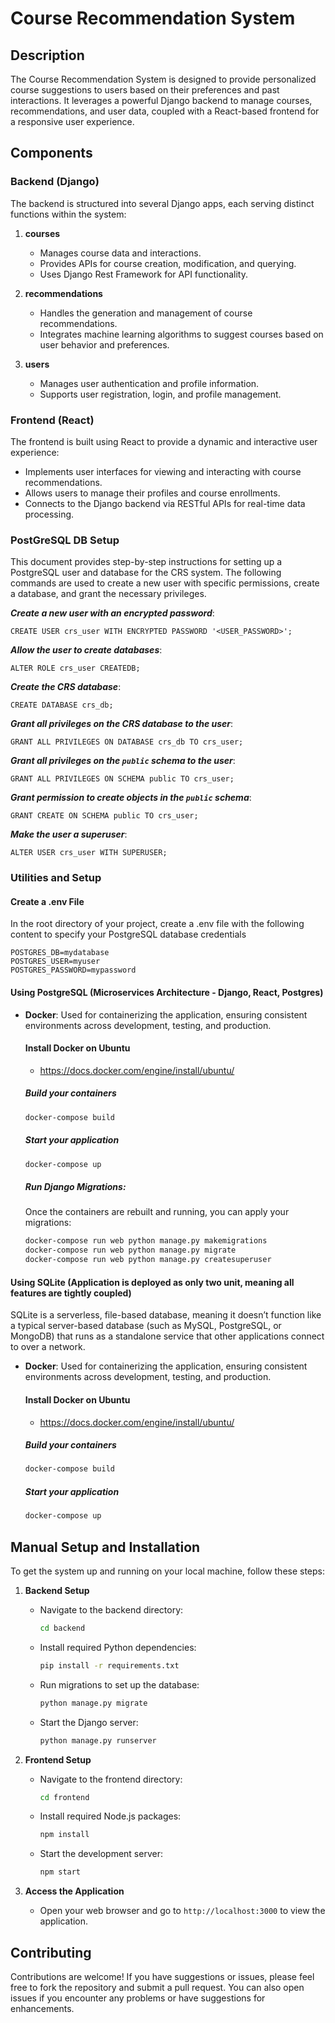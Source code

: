 # Course Recommendation System

## Description

The Course Recommendation System is designed to provide personalized course suggestions to users based on their preferences and past interactions. It leverages a powerful Django backend to manage courses, recommendations, and user data, coupled with a React-based frontend for a responsive user experience.

## Components

### Backend (Django)

The backend is structured into several Django apps, each serving distinct functions within the system:

1. **courses**

    - Manages course data and interactions.
    - Provides APIs for course creation, modification, and querying.
    - Uses Django Rest Framework for API functionality.

2. **recommendations**

    - Handles the generation and management of course recommendations.
    - Integrates machine learning algorithms to suggest courses based on user behavior and preferences.

3. **users**
    - Manages user authentication and profile information.
    - Supports user registration, login, and profile management.

### Frontend (React)

The frontend is built using React to provide a dynamic and interactive user experience:

-   Implements user interfaces for viewing and interacting with course recommendations.
-   Allows users to manage their profiles and course enrollments.
-   Connects to the Django backend via RESTful APIs for real-time data processing.

### PostGreSQL DB Setup

This document provides step-by-step instructions for setting up a PostgreSQL user and database for the CRS system. The following commands are used to create a new user with specific permissions, create a database, and grant the necessary privileges.

**_Create a new user with an encrypted password_**:

    CREATE USER crs_user WITH ENCRYPTED PASSWORD '<USER_PASSWORD>';

**_Allow the user to create databases_**:

    ALTER ROLE crs_user CREATEDB;

**_Create the CRS database_**:

    CREATE DATABASE crs_db;

**_Grant all privileges on the CRS database to the user_**:

    GRANT ALL PRIVILEGES ON DATABASE crs_db TO crs_user;

**_Grant all privileges on the `public` schema to the user_**:

    GRANT ALL PRIVILEGES ON SCHEMA public TO crs_user;

**_Grant permission to create objects in the `public` schema_**:

    GRANT CREATE ON SCHEMA public TO crs_user;

**_Make the user a superuser_**:

    ALTER USER crs_user WITH SUPERUSER;

### Utilities and Setup

#### Create a .env File

In the root directory of your project, create a .env file with the following content to specify your PostgreSQL database credentials

    POSTGRES_DB=mydatabase
    POSTGRES_USER=myuser
    POSTGRES_PASSWORD=mypassword

#### Using PostgreSQL (Microservices Architecture - Django, React, Postgres)

-   **Docker**: Used for containerizing the application, ensuring consistent environments across development, testing, and production.

    #### Install Docker on Ubuntu

    -   https://docs.docker.com/engine/install/ubuntu/

    ##### Build your containers

    ```bash
    docker-compose build
    ```

    ##### Start your application

    ```bash
    docker-compose up
    ```

    ##### Run Django Migrations:

    Once the containers are rebuilt and running, you can apply your migrations:

    ```bash
    docker-compose run web python manage.py makemigrations
    docker-compose run web python manage.py migrate
    docker-compose run web python manage.py createsuperuser
    ```

#### Using SQLite (Application is deployed as only two unit, meaning all features are tightly coupled)

SQLite is a serverless, file-based database, meaning it doesn’t function like a typical server-based database (such as MySQL, PostgreSQL, or MongoDB) that runs as a standalone service that other applications connect to over a network.

-   **Docker**: Used for containerizing the application, ensuring consistent environments across development, testing, and production.

    #### Install Docker on Ubuntu

    -   https://docs.docker.com/engine/install/ubuntu/

    ##### Build your containers

    ```bash
    docker-compose build
    ```

    ##### Start your application

    ```bash
    docker-compose up
    ```

## Manual Setup and Installation

To get the system up and running on your local machine, follow these steps:

1. **Backend Setup**

    - Navigate to the backend directory:
        ```bash
        cd backend
        ```
    - Install required Python dependencies:
        ```bash
        pip install -r requirements.txt
        ```
    - Run migrations to set up the database:
        ```bash
        python manage.py migrate
        ```
    - Start the Django server:
        ```bash
        python manage.py runserver
        ```

2. **Frontend Setup**

    - Navigate to the frontend directory:
        ```bash
        cd frontend
        ```
    - Install required Node.js packages:
        ```bash
        npm install
        ```
    - Start the development server:
        ```bash
        npm start
        ```

3. **Access the Application**
    - Open your web browser and go to `http://localhost:3000` to view the application.

## Contributing

Contributions are welcome! If you have suggestions or issues, please feel free to fork the repository and submit a pull request. You can also open issues if you encounter any problems or have suggestions for enhancements.
